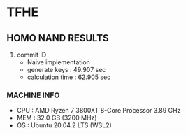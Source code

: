 # TFHE 

## HOMO NAND RESULTS
 
1. commit ID
   - Naive implementation
   - generate keys : 49.907 sec
   - calculation time : 62.905 sec

### MACHINE INFO 

- CPU : AMD Ryzen 7 3800XT 8-Core Processor 3.89 GHz
- MEM : 32.0 GB (3200 MHz)
- OS  : Ubuntu 20.04.2 LTS (WSL2)


<!-- 
template 

1. commit ID
   - Comments
   - generate keys :  
   - Calculation :  
-->
